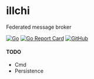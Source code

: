 # illchi

Federated message broker

[![Go](https://github.com/itsabgr/illchi/actions/workflows/go.yml/badge.svg)](https://github.com/itsabgr/illchi/actions/workflows/go.yml)
[![Go Report Card](https://goreportcard.com/badge/github.com/itsabgr/illchi)](https://goreportcard.com/report/github.com/itsabgr/illchi)
[![GitHub](https://img.shields.io/github/license/itsabgr/illchi)](https://github.com/itsabgr/illchi/blob/master/LICENSE)

#### TODO

- Cmd
- Persistence 

